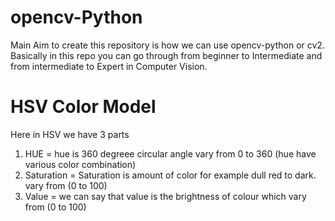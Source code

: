 # opencv-Python
Main Aim to create this repository is how we can use opencv-python or cv2. Basically in this repo you can go through from beginner to Intermediate and from intermediate to Expert in Computer Vision.

# HSV Color Model
Here in HSV we have 3 parts
1. HUE = hue is 360 degreee circular angle vary from 0 to 360 (hue have various color combination)
2. Saturation = Saturation is amount of color for example dull red to dark. vary from (0 to 100)
3. Value = we can say that value is the brightness of colour which vary from (0 to 100)
